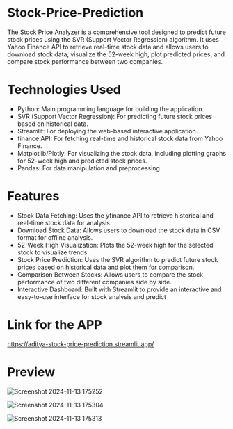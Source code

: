 # Stock-Price-Prediction
The Stock Price Analyzer is a comprehensive tool designed to predict future stock prices using the SVR (Support Vector Regression) algorithm. It uses Yahoo Finance API to retrieve real-time stock data and allows users to download stock data, visualize the 52-week high, plot predicted prices, and compare stock performance between two companies.

# Technologies Used
- Python: Main programming language for building the application.
- SVR (Support Vector Regression): For predicting future stock prices based on historical data.
- Streamlit: For deploying the web-based interactive application.
- finance API: For fetching real-time and historical stock data from Yahoo Finance.
- Matplotlib/Plotly: For visualizing the stock data, including plotting graphs for 52-week high and predicted stock prices.
- Pandas: For data manipulation and preprocessing.
   
# Features
- Stock Data Fetching: Uses the yfinance API to retrieve historical and real-time stock data for analysis.
- Download Stock Data: Allows users to download the stock data in CSV format for offline analysis.
- 52-Week High Visualization: Plots the 52-week high for the selected stock to visualize trends.
- Stock Price Prediction: Uses the SVR algorithm to predict future stock prices based on historical data and plot them for comparison.
- Comparison Between Stocks: Allows users to compare the stock performance of two different companies side by side.
- Interactive Dashboard: Built with Streamlit to provide an interactive and easy-to-use interface for stock analysis and predict

# Link for the APP
   https://aditya-stock-price-prediction.streamlit.app/
# Preview

![Screenshot 2024-11-13 175252](https://github.com/user-attachments/assets/eb1c525d-1b29-469a-9454-ca6862e98fe4)

![Screenshot 2024-11-13 175304](https://github.com/user-attachments/assets/7329c866-ec66-4003-84f4-efca92793600)

![Screenshot 2024-11-13 175313](https://github.com/user-attachments/assets/b9306f03-266a-48ff-98b6-2d97ae235991)




